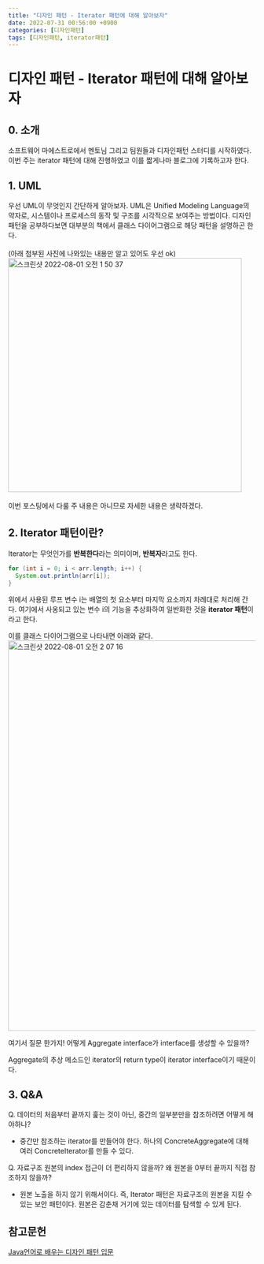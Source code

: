 ```yaml
---
title: "디자인 패턴 - Iterator 패턴에 대해 알아보자"
date: 2022-07-31 00:56:00 +0900
categories: [디자인패턴]
tags: [디자인패턴, iterator패턴]
---
```


# 디자인 패턴 - Iterator 패턴에 대해 알아보자

## 0. 소개

소프트웨어 마에스트로에서 멘토님 그리고 팀원들과 디자인패턴 스터디를 시작하였다. 이번 주는 iterator 패턴에 대해 진행하였고 이를 짧게나마 블로그에 기록하고자 한다.

## 1. UML

우선 UML이 무엇인지 간단하게 알아보자. UML은 Unified Modeling Language의 약자로, 시스템이나 프로세스의 동작 및 구조를 시각적으로 보여주는 방법이다. 디자인패턴을 공부하다보면 대부분의 책에서 클래스 다이어그램으로 해당 패턴을 설명하곤 한다.
<br><br>
(아래 첨부된 사진에 나와있는 내용만 알고 있어도 우선 ok) <br>
<img width="475" alt="스크린샷 2022-08-01 오전 1 50 37" src="https://user-images.githubusercontent.com/64428916/182036936-fa8edaa7-c4d3-45ba-8416-2841eff24bae.png"> <br><br>
이번 포스팅에서 다룰 주 내용은 아니므로 자세한 내용은 생략하겠다.

## 2. Iterator 패턴이란?

Iterator는 무엇인가를 **반복한다**라는 의미이며, **반복자**라고도 한다.

```java
for (int i = 0; i < arr.length; i++) {
  System.out.println(arr[i]);
}
```

위에서 사용된 루프 변수 i는 배열의 첫 요소부터 마지막 요소까지 차례대로 처리해 간다. 여기에서 사옹되고 있는 변수 i의 기능을 추상화하여 일반화한 것을 **iterator 패턴**이라고 한다.

이를 클래스 다이어그램으로 나타내면 아래와 같다.
<img width="792" alt="스크린샷 2022-08-01 오전 2 07 16" src="https://user-images.githubusercontent.com/64428916/182037531-359cd4ae-bb41-45e3-bb0b-a53207d46379.png">

여기서 질문 한가지!
어떻게 Aggregate interface가 interface를 생성할 수 있을까?

Aggregate의 추상 메소드인 iterator의 return type이 iterator interface이기 때문이다.

## 3. Q&A

Q. 데이터의 처음부터 끝까지 훑는 것이 아닌, 중간의 일부분만을 참조하려면 어떻게 해야하나?

- 중간만 참조하는 iterator를 만들어야 한다. 하나의 ConcreteAggregate에 대해 여러 ConcreteIterator를 만들 수 있다.

Q. 자료구조 원본의 index 접근이 더 편리하지 않을까? 왜 원본을 0부터 끝까지 직접 참조하지 않을까?

- 원본 노출을 하지 않기 위해서이다. 즉, Iterator 패턴은 자료구조의 원본을 지킬 수 있는 보안 패턴이다. 원본은 감춘채 거기에 있는 데이터를 탐색할 수 있게 된다.

## 참고문헌

[Java언어로 배우는 디자인 패턴 입문](http://www.yes24.com/Product/Goods/2918928)
